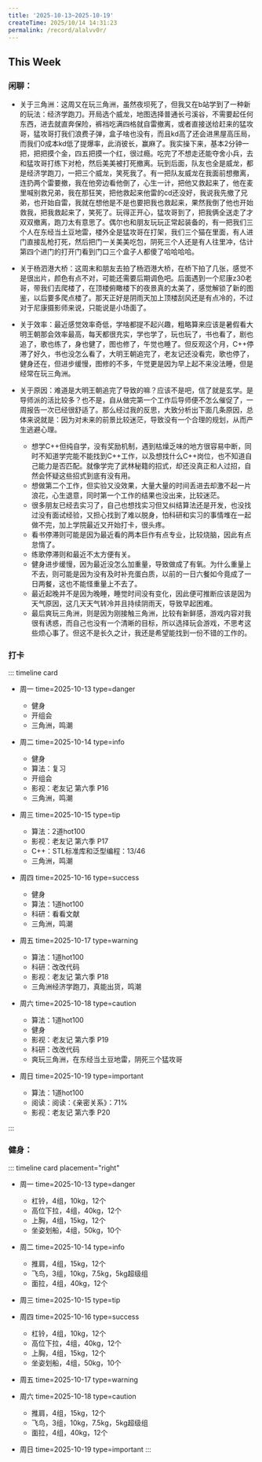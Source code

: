 ```yaml
---
title: '2025-10-13~2025-10-19'
createTime: 2025/10/14 14:31:23
permalink: /record/alalvv0r/
---
```


## This Week

### 闲聊：

- 关于三角洲：这周又在玩三角洲，虽然夜坝死了，但我又在b站学到了一种新的玩法：经济学跑刀。开局选个威龙，地图选择普通长弓溪谷，不需要起任何东西，进去就直奔保险，裤裆吃满四格就自雷撤离，或者直接送给赶来的猛攻哥，猛攻哥打我们浪费子弹，盒子啥也没有，而且kd高了还会进黑屋高压局，而我们0成本kd低了提爆率，此消彼长，赢麻了。我实操下来，基本2分钟一把，把把摸个金，四五把摸一个红，很过瘾。吃完了不想走还能夺舍小兵，去和猛攻哥打练下对枪，然后美美被打死撤离。玩到后面，队友也全是威龙，都是经济学跑刀，一把三个威龙，笑死我了。有一把队友威龙在我面前想撤离，连扔两个雷要撤，我在他旁边看他倒了，心生一计，把他又救起来了，他在麦里喊别救兄弟，我在那狂笑，把他救起来他雷的cd还没好，我说我先撤了兄弟，也开始自雷，我就在想他是不是也要把我也救起来，果然我倒了他也开始救我，把我救起来了，笑死了。玩得正开心，猛攻哥到了，把我俩全送走了才双双撤离，跑刀太有意思了。偶尔也和朋友玩玩正常起装备的，有一把我们三个人在东经当土豆地雷，楼外全是猛攻哥在打架，我们三个猫在里面，有人进门直接乱枪打死，然后把门一关美美吃包，阴死三个人还是有人往里冲，估计第四个进门的打开门看到门口三个盒子人都傻了哈哈哈哈。

- 关于杨泗港大桥：这周末和朋友去拍了杨泗港大桥，在桥下拍了几张，感觉不是很出片，颜色有点不对，可能还需要后期调色吧。后面遇到一个尼康z30老哥，带我们去爬楼了，在顶楼俯瞰楼下的夜景真的太美了，感觉解锁了新的图鉴，以后要多爬点楼了。那天正好是阴雨天加上顶楼刮风还是有点冷的，不过对于尼康摄影师来说，只能说是小场面了。

- 关于效率：最近感觉效率奇低，学啥都提不起兴趣，粗略算来应该是暑假看大明王朝那会效率最高，每天都很充实，学也学了，玩也玩了，书也看了，剧也追了，歌也练了，身也健了，图也修了，午觉也睡了。但反观这个月，C++停滞了好久，书也没怎么看了，大明王朝追完了，老友记还没看完，歌也停了，健身还在，但进步缓慢，图修的不多，午觉更是因为早上起不来没法睡，但是经常在玩三角洲。

- 关于原因：难道是大明王朝追完了导致的嘛？应该不是吧，信了就是玄学。是导师派的活比较多？也不是，自从做完第一个工作后导师便不怎么催促了，一周报告一次已经很舒适了。那么经过我的反思，大致分析出下面几条原因，总体来说就是：因为对未来的前景比较迷茫，导致没有一个合理的规划，从而产生逃避心理。
  - 想学C++但纯自学，没有奖励机制，遇到枯燥乏味的地方很容易中断，同时不知道学完能不能找到C++工作，以及想找什么C++岗位，也不知道自己能力是否匹配。就像学完了武林秘籍的招式，却还没真正和人过招，自然会怀疑这些招式到底有没有用。
  - 想做第二个工作，但实验又没效果，大量大量的时间丢进去却激不起一片浪花，心生退意，同时第一个工作的结果也没出来，比较迷茫。
  - 很多朋友已经去实习了，自己也想找实习但又纠结算法还是开发，也没找过没有面试经验，又担心找到了难以脱身，怕科研和实习的事情堆在一起做不完，加上学院最近又开始打卡，很头疼。
  - 看书停滞则可能是因为最近看的两本巨作有点专业，比较烧脑，因此有点怠惰了。
  - 练歌停滞则和最近不太方便有关。
  - 健身进步缓慢，因为最近没怎么加重量，导致做成了有氧。为什么重量上不去，则可能是因为没有及时补充蛋白质，以前的一日六餐如今竟成了一日两餐，这也不能怪重量上不去了。
  - 最近起晚并不是因为晚睡，睡觉时间没有变化，因此便可推断应该是因为天气原因，这几天天气转冷并且持续阴雨天，导致早起困难。
  - 最后爽玩三角洲，则是因为刚接触三角洲，比较有新鲜感，游戏内容对我很有诱惑，而自己也没有一个清晰的目标，所以选择玩会游戏，不思考这些烦心事了。但这不是长久之计，我还是希望能找到一份不错的工作的。

### 打卡

::: timeline card
- 周一
  time=2025-10-13 type=danger

  - 健身
  - 开组会
  - 三角洲，鸣潮


- 周二
  time=2025-10-14 type=info

  - 健身
  - 算法：复习
  - 开组会
  - 影视：老友记 第六季 P16
  - 三角洲，鸣潮


- 周三
  time=2025-10-15 type=tip

  - 算法：2道hot100
  - 影视：老友记 第六季 P17
  - C++：STL标准库和泛型编程：13/46
  - 三角洲，鸣潮

- 周四
  time=2025-10-16 type=success

  - 健身
  - 算法：1道hot100
  - 科研：看看文献
  - 三角洲，鸣潮

- 周五
  time=2025-10-17 type=warning

  - 算法：1道hot100
  - 科研：改改代码
  - 影视：老友记 第六季 P18
  - 三角洲经济学跑刀，真能出货，鸣潮

- 周六
  time=2025-10-18 type=caution

  - 算法：1道hot100
  - 健身
  - 影视：老友记 第六季 P19
  - 科研：改改代码
  - 爽玩三角洲，在东经当土豆地雷，阴死三个猛攻哥

- 周日
  time=2025-10-19 type=important

  - 算法：1道hot100
  - 阅读：阅读：《亲密关系》：71%
  - 影视：老友记 第六季 P20

:::



### 健身：

::: timeline card placement="right"
- 周一
  time=2025-10-13 type=danger

  - 杠铃，4组，10kg，12个
  - 高位下拉，4组，40kg，12个
  - 上胸，4组，15kg，12个
  - 坐姿划船，4组，50kg，10个

- 周二
  time=2025-10-14 type=info

  - 推肩，4组，15kg，12个
  - 飞鸟，3组，10kg，7.5kg，5kg超级组
  - 面拉，4组，40kg，12个

- 周三
  time=2025-10-15 type=tip


- 周四
  time=2025-10-16 type=success

  - 杠铃，4组，10kg，12个
  - 高位下拉，4组，40kg，12个
  - 上胸，4组，15kg，12个
  - 坐姿划船，4组，50kg，10个

- 周五
  time=2025-10-17 type=warning



- 周六
  time=2025-10-18 type=caution

  - 推肩，4组，15kg，12个
  - 飞鸟，3组，10kg，7.5kg，5kg超级组
  - 面拉，4组，40kg，12个

- 周日
  time=2025-10-19 type=important
:::
